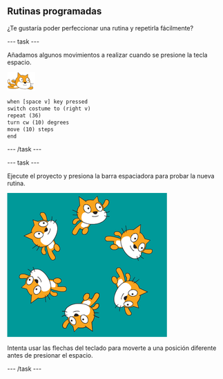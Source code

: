 ## Rutinas programadas

¿Te gustaría poder perfeccionar una rutina y repetirla fácilmente?

--- task ---

Añadamos algunos movimientos a realizar cuando se presione la tecla espacio.

![objeto nadador](images/swimmer-sprite.png)

```blocks3
when [space v] key pressed
switch costume to (right v)
repeat (36)
turn cw (10) degrees
move (10) steps
end
```

--- /task ---

--- task ---

Ejecute el proyecto y presiona la barra espaciadora para probar la nueva rutina.

![objetos nadando alrededor](images/swim-routine.png)

Intenta usar las flechas del teclado para moverte a una posición diferente antes de presionar el espacio.

--- /task ---




